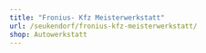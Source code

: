 ```yaml
---
title: "Fronius- Kfz Meisterwerkstatt"
url: /seukendorf/fronius-kfz-meisterwerkstatt/
shop: Autowerkstatt
---
```

